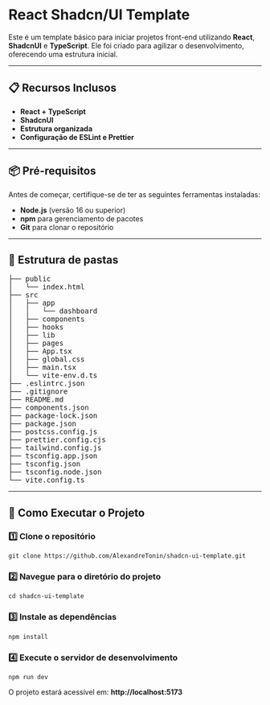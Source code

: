 # React Shadcn/UI Template

Este é um template básico para iniciar projetos front-end utilizando **React**, **ShadcnUI** e **TypeScript**. Ele foi criado para agilizar o desenvolvimento, oferecendo uma estrutura inicial.

---

## 📋 Recursos Inclusos

- **React + TypeScript**
- **ShadcnUI**
- **Estrutura organizada**
- **Configuração de ESLint e Prettier**

---

## 📦 Pré-requisitos

Antes de começar, certifique-se de ter as seguintes ferramentas instaladas:

- **Node.js** (versão 16 ou superior)
- **npm** para gerenciamento de pacotes
- **Git** para clonar o repositório

---

## 📂 Estrutura de pastas
<pre>
├── public
│   └── index.html
├── src
│   ├── app
│   │   └── dashboard
│   ├── components
│   ├── hooks
│   ├── lib
│   ├── pages
│   ├── App.tsx
│   ├── global.css
│   ├── main.tsx
│   └── vite-env.d.ts
├── .eslintrc.json
├── .gitignore
├── README.md
├── components.json
├── package-lock.json
├── package.json
├── postcss.config.js
├── prettier.config.cjs
├── tailwind.config.js
├── tsconfig.app.json
├── tsconfig.json
├── tsconfig.node.json
└── vite.config.ts
</pre>

---

## 🚀 Como Executar o Projeto

### 1️⃣ Clone o repositório
```
git clone https://github.com/AlexandreTonin/shadcn-ui-template.git
```

### 2️⃣ Navegue para o diretório do projeto
```
cd shadcn-ui-template
```

### 3️⃣ Instale as dependências
```
npm install
```

### 4️⃣ Execute o servidor de desenvolvimento
```
npm run dev
```

O projeto estará acessível em: **http://localhost:5173**


